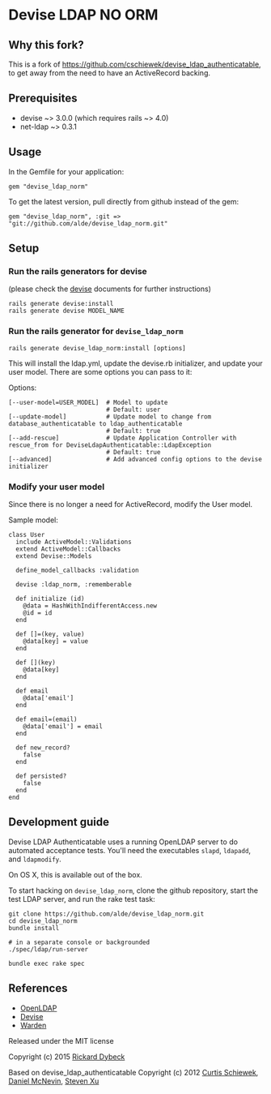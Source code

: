 # Devise LDAP NO ORM

## Why this fork?
This is a fork of https://github.com/cschiewek/devise_ldap_authenticatable, to get away from the need to have an ActiveRecord backing.

## Prerequisites
 * devise ~> 3.0.0 (which requires rails ~> 4.0)
 * net-ldap ~> 0.3.1

## Usage
In the Gemfile for your application:

    gem "devise_ldap_norm"

To get the latest version, pull directly from github instead of the gem:

    gem "devise_ldap_norm", :git => "git://github.com/alde/devise_ldap_norm.git"


## Setup
### Run the rails generators for devise
(please check the [devise](http://github.com/plataformatec/devise) documents for further instructions)

    rails generate devise:install
    rails generate devise MODEL_NAME

### Run the rails generator for `devise_ldap_norm`

    rails generate devise_ldap_norm:install [options]

This will install the ldap.yml, update the devise.rb initializer, and update your user model. There are some options you can pass to it:

Options:

    [--user-model=USER_MODEL]  # Model to update
                               # Default: user
    [--update-model]           # Update model to change from database_authenticatable to ldap_authenticatable
                               # Default: true
    [--add-rescue]             # Update Application Controller with rescue_from for DeviseLdapAuthenticatable::LdapException
                               # Default: true
    [--advanced]               # Add advanced config options to the devise initializer

### Modify your user model
Since there is no longer a need for ActiveRecord, modify the User model.

Sample model:


    class User
      include ActiveModel::Validations
      extend ActiveModel::Callbacks
      extend Devise::Models

      define_model_callbacks :validation

      devise :ldap_norm, :rememberable

      def initialize (id)
        @data = HashWithIndifferentAccess.new
        @id = id
      end

      def []=(key, value)
        @data[key] = value
      end

      def [](key)
        @data[key]
      end

      def email
        @data['email']
      end

      def email=(email)
        @data['email'] = email
      end

      def new_record?
        false
      end

      def persisted?
        false
      end
    end


Development guide
------------

Devise LDAP Authenticatable uses a running OpenLDAP server to do automated acceptance tests. You'll need the executables `slapd`, `ldapadd`, and `ldapmodify`.

On OS X, this is available out of the box.

To start hacking on `devise_ldap_norm`, clone the github repository, start the test LDAP server, and run the rake test task:

    git clone https://github.com/alde/devise_ldap_norm.git
    cd devise_ldap_norm
    bundle install

    # in a separate console or backgrounded
    ./spec/ldap/run-server

    bundle exec rake spec

References
----------
* [OpenLDAP](http://www.openldap.org/)
* [Devise](http://github.com/plataformatec/devise)
* [Warden](http://github.com/hassox/warden)

Released under the MIT license

Copyright (c) 2015 [Rickard Dybeck](https://github.com/alde)

Based on devise_ldap_authenticatable
Copyright (c) 2012 [Curtis Schiewek](https://github.com/cschiewek), [Daniel McNevin](https://github.com/dpmcnevin), [Steven Xu](https://github.com/cairo140)
